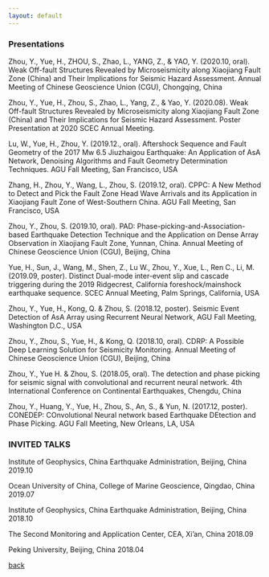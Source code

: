 ```yaml
---
layout: default
---
```

### Presentations

Zhou, Y., Yue, H., ZHOU, S., Zhao, L., YANG, Z., & YAO, Y. (2020.10, oral). Weak Off-fault Structures Revealed by Microseismicity along Xiaojiang Fault Zone (China) and Their Implications for Seismic Hazard Assessment. Annual Meeting of Chinese Geoscience Union (CGU), Chongqing, China

Zhou, Y., Yue, H., Zhou, S., Zhao, L., Yang, Z., & Yao, Y. (2020.08). Weak Off-fault Structures Revealed by Microseismicity along Xiaojiang Fault Zone (China) and Their Implications for Seismic Hazard Assessment. Poster Presentation at 2020 SCEC Annual Meeting.

Lu, W., Yue, H., Zhou, Y. (2019.12., oral). Aftershock Sequence and Fault Geometry of the 2017 Mw 6.5 Jiuzhaigou Earthquake: An Application of AsA Network, Denoising Algorithms and Fault Geometry Determination Techniques. AGU Fall Meeting, San Francisco, USA

Zhang, H., Zhou, Y., Wang, L., Zhou, S. (2019.12, oral). CPPC: A New Method to Detect and Pick the Fault Zone Head Wave Arrivals and its Application in Xiaojiang Fault Zone of West-Southern China. AGU Fall Meeting, San Francisco, USA

Zhou, Y., Zhou, S. (2019.10, oral). PAD: Phase-picking-and-Association-based Earthquake Detection Technique and the Application on Dense Array Observation in Xiaojiang Fault Zone, Yunnan, China. Annual Meeting of Chinese Geoscience Union (CGU), Beijing, China

Yue, H., Sun, J., Wang, M., Shen, Z., Lu W., Zhou, Y., Xue, L., Ren C., Li, M. (2019.09, poster). Distinct Dual-mode inter-event slip and cascade triggering during the 2019 Ridgecrest, California foreshock/mainshock earthquake sequence. SCEC Annual Meeting, Palm Springs, California, USA

Zhou, Y., Yue, H., Kong, Q. & Zhou, S. (2018.12, poster). Seismic Event Detection of AsA Array using Recurrent Neural Network, AGU Fall Meeting, Washington D.C., USA

Zhou, Y., Zhou, S., Yue, H., & Kong, Q. (2018.10, oral). CDRP: A Possible Deep Learning Solution for Seismicity Monitoring. Annual Meeting of Chinese Geoscience Union (CGU), Beijing, China

Zhou, Y., Yue H. & Zhou, S. (2018.05, oral). The detection and phase picking for seismic signal with convolutional and recurrent neural network. 4th International Conference on Continental Earthquakes, Chengdu, China

Zhou, Y., Huang, Y., Yue, H., Zhou, S., An, S., & Yun, N. (2017.12, poster). CONEDEP: COnvolutional Neural network based Earthquake DEtection and Phase Picking. AGU Fall Meeting, New Orleans, LA, USA


### INVITED TALKS

Institute of Geophysics, China Earthquake Administration, Beijing, China	2019.10

Ocean University of China, College of Marine Geoscience, Qingdao, China	2019.07

Institute of Geophysics, China Earthquake Administration, Beijing, China	2018.10

The Second Monitoring and Application Center, CEA, Xi’an, China	2018.09

Peking University, Beijing, China	2018.04

[back](./)